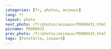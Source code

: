 ```yaml
---
categories: [fr, photos, animaux]
lang: fr
layout: photo
next_photo: /fr/photos/animaux/P0000431.html
picname: P0000432
prev_photo: /fr/photos/animaux/P0000433.html
tags: [Fotofalle, Leopard]
---
```

